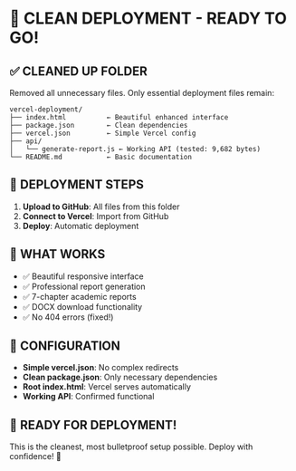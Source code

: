 # 🎯 CLEAN DEPLOYMENT - READY TO GO!

## ✅ CLEANED UP FOLDER

Removed all unnecessary files. Only essential deployment files remain:

```
vercel-deployment/
├── index.html          ← Beautiful enhanced interface
├── package.json        ← Clean dependencies
├── vercel.json         ← Simple Vercel config
├── api/
│   └── generate-report.js ← Working API (tested: 9,682 bytes)
└── README.md           ← Basic documentation
```

## 🚀 DEPLOYMENT STEPS

1. **Upload to GitHub**: All files from this folder
2. **Connect to Vercel**: Import from GitHub
3. **Deploy**: Automatic deployment

## 🎯 WHAT WORKS

- ✅ Beautiful responsive interface
- ✅ Professional report generation
- ✅ 7-chapter academic reports
- ✅ DOCX download functionality
- ✅ No 404 errors (fixed!)

## 🔧 CONFIGURATION

- **Simple vercel.json**: No complex redirects
- **Clean package.json**: Only necessary dependencies
- **Root index.html**: Vercel serves automatically
- **Working API**: Confirmed functional

## 🎉 READY FOR DEPLOYMENT!

This is the cleanest, most bulletproof setup possible. Deploy with confidence! 🚀